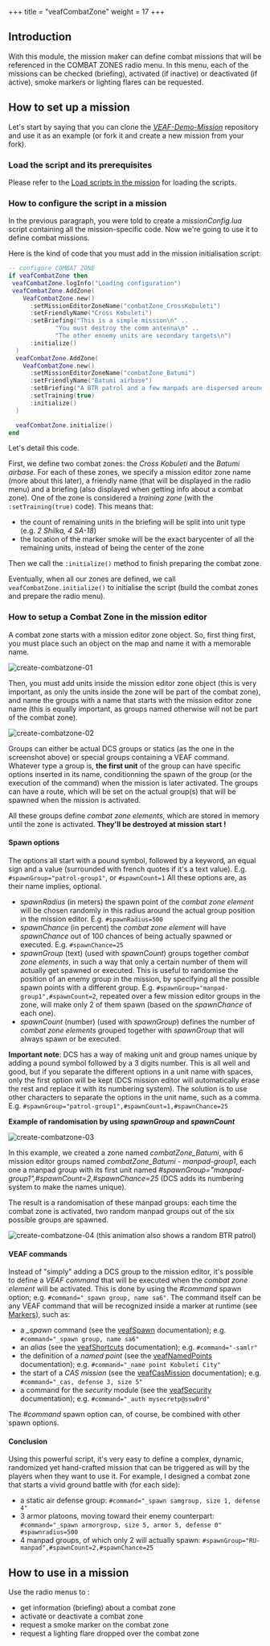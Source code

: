 +++
title = "veafCombatZone"
weight = 17
+++

## Introduction

With this module, the mission maker can define combat missions that will be referenced in the COMBAT ZONES radio menu.
In this menu, each of the missions can be checked (briefing), activated (if inactive) or deactivated (if active), smoke markers or lighting flares can be requested.

## How to set up a mission

Let's start by saying that you can clone the *[VEAF-Demo-Mission](https://github.com/VEAF/VEAF-Demo-Mission)* repository and use it as an example (or fork it and create a new mission from your fork).

### Load the script and its prerequisites

Please refer to the [Load scripts in the mission](../concepts/load-with-triggers) for loading the scripts.

### How to configure the script in a mission

In the previous paragraph, you were told to create a *missionConfig.lua* script containing all the mission-specific code.
Now we're going to use it to define combat missions.

Here is the kind of code that you must add in the mission initialisation script:

```lua
-- configure COMBAT ZONE
if veafCombatZone then
 veafCombatZone.logInfo("Loading configuration")
 veafCombatZone.AddZone(
    VeafCombatZone.new()
      :setMissionEditorZoneName("combatZone_CrossKobuleti")
      :setFriendlyName("Cross Kobuleti")
      :setBriefing("This is a simple mission\n" ..
             "You must destroy the comm antenna\n" ..
             "The other ennemy units are secondary targets\n")
      :initialize()
  )
  veafCombatZone.AddZone(
    VeafCombatZone.new()
      :setMissionEditorZoneName("combatZone_Batumi")
      :setFriendlyName("Batumi airbase")
      :setBriefing("A BTR patrol and a few manpads are dispersed around the Batumi airbase")
      :setTraining(true)
      :initialize()
  )

  veafCombatZone.initialize()
end
```

Let's detail this code.

First, we define two combat zones: the *Cross Kobuleti* and the *Batumi airbase*.
For each of these zones, we specify a mission editor zone name (more about this later), a friendly name (that will be displayed in the radio menu) and a briefing (also displayed when getting info about a combat zone).
One of the zone is considered a *training zone* (with the `:setTraining(true)` code). This means that:

- the count of remaining units in the briefing will be split into unit type (e.g. *2 Shilka, 4 SA-18*)
- the location of the marker smoke will be the exact barycenter of all the remaining units, instead of being the center of the zone

Then we call the `:initialize()` method to finish preparing the combat zone.

Eventually, when all our zones are defined, we call `veafCombatZone.initialize()` to initialise the script (build the combat zones and prepare the radio menu).

### How to setup a Combat Zone in the mission editor

A combat zone starts with a mission editor zone object.
So, first thing first, you must place such an object on the map and name it with a memorable name.

![create-combatzone-01](/VEAF-Mission-Creation-Tools/images/create-combatzone-01.png?raw=true "create-combatzone-01")

Then, you must add units inside the mission editor zone object (this is very important, as only the units inside the zone will be part of the combat zone), and name the groups with a name that starts with the mission editor zone name (this is equally important, as groups named otherwise will not be part of the combat zone).

![create-combatzone-02](/VEAF-Mission-Creation-Tools/images/create-combatzone-02.png?raw=true "create-combatzone-02")

Groups can either be actual DCS groups or statics (as the one in the screenshot above) or special groups containing a VEAF command.
Whatever type a group is, **the first unit** of the group can have specific options inserted in its name, conditionning the spawn of the group (or the execution of the command) when the mission is later activated.
The groups can have a route, which will be set on the actual group(s) that will be spawned when the mission is activated.

All these groups define *combat zone elements*, which are stored in memory until the zone is activated.
**They'll be destroyed at mission start !**

#### Spawn options

The options all start with a pound symbol, followed by a keyword, an equal sign and a value (surrounded with french quotes if it's a text value).
E.g. `#spawnGroup="patrol-group1"`, or `#spawnCount=1`
All these options are, as their name implies, optional.

- *spawnRadius* (in meters) the spawn point of the *combat zone element* will be chosen randomly in this radius around the actual group position in the mission editor. E.g. `#spawnRadius=500`
- *spawnChance* (in percent) the *combat zone element* will have *spawnChance* out of 100 chances of being actually spawned or executed. E.g. `#spawnChance=25`
- *spawnGroup* (text) (used with *spawnCount*) groups together *combat zone elements*, in such a way that only a certain number of them will actually get spawned or executed. This is useful to randomise the position of an enemy group in the mission, by specifying all the possible spawn points with a different group. E.g. `#spawnGroup="manpad-group1",#spawnCount=2`, repeated over a few mission editor groups in the zone, will make only 2 of them spawn (based on the *spawnChance* of each one).
- *spawnCount* (number) (used with *spawnGroup*) defines the number of *combat zone elements* grouped together with *spawnGroup* that will always spawn or be executed.

**Important note**: DCS has a way of making unit and group names unique by adding a pound symbol followed by a 3 digits number. This is all well and good, but if you separate the different options in a unit name with spaces, only the first option will be kept (DCS mission editor will automatically erase the rest and replace it with its numbering system).
The solution is to use other characters to separate the options in the unit name, such as a comma. E.g. `#spawnGroup="patrol-group1",#spawnCount=1,#spawnChance=25`

**Example of randomisation by using *spawnGroup* and *spawnCount***

![create-combatzone-03](/VEAF-Mission-Creation-Tools/images/create-combatzone-03.png?raw=true "create-combatzone-03")

In this example, we created a zone named *combatZone_Batumi*, with 6 mission editor groups named *combatZone_Batumi - manpad-group1*, each one a manpad group with its first unit named *#spawnGroup="manpad-group1",#spawnCount=2,#spawnChance=25* (DCS adds its numbering system to make the names unique).

The result is a randomisation of these manpad groups: each time the combat zone is activated, two random manpad groups out of the six possible groups are spawned.

![create-combatzone-04](/VEAF-Mission-Creation-Tools/images/create-combatzone-04.gif?raw=true "create-combatzone-04")
(this animation also shows a random BTR patrol)

#### VEAF commands

Instead of "simply" adding a DCS group to the mission editor, it's possible to define a *VEAF command* that will be executed when the *combat zone element* will be activated.
This is done by using the *#command* spawn option; e.g. `#command="_spawn group, name sa6"`.
The command itself can be any VEAF command that will be recognized inside a marker at runtime (see [Markers](../../concepts/usermarks)), such as:

- a *_spawn* command (see the [veafSpawn](../veafunits) documentation); e.g. `#command="_spawn group, name sa6"`
- an *alias* (see the [veafShortcuts](../veafshortcuts) documentation); e.g. `#command="-samlr"`
- the definition of a *named point* (see the [veafNamedPoints](../veafnamedpoints) documentation); e.g. `#command="_name point Kobuleti City"`
- the start of a *CAS mission* (see the [veafCasMission](../veafcasmission) documentation); e.g. `#command="_cas, defense 3, size 5"`
- a command for the *security* module (see the [veafSecurity](../veafsecurity) documentation); e.g. `#command="_auth mysecretp@ssw0rd"`

The *#command* spawn option can, of course, be combined with other spawn options.

#### Conclusion

Using this powerful script, it's very easy to define a complex, dynamic, randomized yet hand-crafted mission that can be triggered as will by the players when they want to use it.
For example, I designed a combat zone that starts a vivid ground battle with (for each side):

- a static air defense group: `#command="_spawn samgroup, size 1, defense 4"`
- 3 armor platoons, moving toward their enemy counterpart: `#command="_spawn armorgroup, size 5, armor 5, defense 0" #spawnradius=500`
- 4 manpad groups, of which only 2 will actually spawn: `#spawnGroup="RU-manpad",#spawnCount=2,#spawnChance=25`

## How to use in a mission

Use the radio menus to :

- get information (briefing) about a combat zone
- activate or deactivate a combat zone
- request a smoke marker on the combat zone
- request a lighting flare dropped over the combat zone
